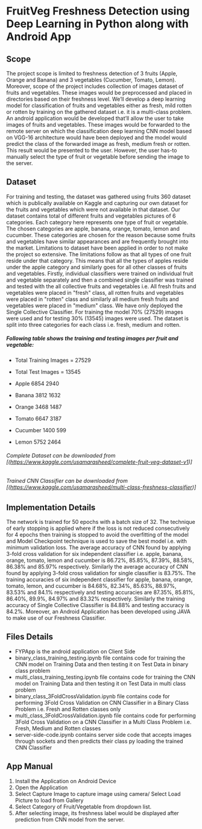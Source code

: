 # FruitVeg Freshness Detection using Deep Learning in Python along with Android App

## Scope
The project scope is limited to freshness detection of 3 fruits (Apple, Orange and Banana) and 3 vegetables (Cucumber, Tomato, Lemon). Moreover, scope of the project includes collection of images dataset of fruits and vegetables. These images would be preprocessed and placed in directories based on their freshness level. We’ll develop a deep learning model for classification of fruits and vegetables either as fresh, mild rotten or rotten by training on the gathered dataset i.e. it is a multi-class problem. An android application would be developed that’ll allow the user to take images of fruits and vegetables. These images would be forwarded to the remote server on which the classification deep learning CNN model based on VGG-16 architecture would have been deployed and the model would predict the class of the forwarded image as fresh, medium fresh or rotten. This result would be presented to the user. However, the user has-to manually select the type of fruit or vegetable before sending the image to the server.

## Dataset
For training and testing, the dataset was gathered using fruits 360 dataset which is publically available on Kaggle and capturing our own dataset for the fruits and vegetables which were not available in that dataset. Our dataset contains total of different fruits and vegetables pictures of 6 categories. Each category here represents one type of fruit or vegetable. The chosen categories are apple, banana, orange, tomato, lemon and cucumber. These categories are chosen for the reason because some fruits and vegetables have similar appearances and are frequently brought into the market. Limitations to dataset have been applied in order to not make the project so extensive. The limitations follow as that all types of one fruit reside under that category. This means that all the types of apples reside under the apple category and similarly goes for all other classes of fruits and vegetables. Firstly, individual classifiers were trained on individual fruit and vegetable separately and then a combined single classifier was trained and tested with the all collective fruits and vegetables i.e. All fresh fruits and vegetables were placed in "fresh" class, all rotten fruits and vegetables were placed in "rotten" class and similarly all medium fresh fruits and vegetables were placed in "medium" class. We have only deployed the Single Collective Classifier. For training the model 70% (27529) images were used and for testing 30% (13545) images were used. The dataset is split into three categories for each class i.e. fresh, medium and rotten.

##### Following table shows the training and testing images per fruit and vegetable:
- Total Training Images = 27529
- Total Test Images = 13545

- Apple 6854 2940
- Banana 3812 1632
- Orange 3468 1487
- Tomato 6647 3187
- Cucumber 1400 599
- Lemon 5752 2464

###### Complete Dataset can be downloaded from [(https://www.kaggle.com/usamarasheed/complete-fruit-veg-dataset-v1)]
###### Trained CNN Classifier can be downloaded from [(https://www.kaggle.com/usamarasheed/multi-class-freshness-classifier)]

## Implementation Details
The network is trained for 50 epochs with a batch size of 32. The technique of early stopping is applied where if the loss is not reduced consecutively for 4 epochs then training is stopped to avoid the overfitting of the model and Model Checkpoint technique is used to save the best model i.e. with minimum validation loss. The average accuracy of CNN found by applying 3-fold cross validation for six independent classifier i.e. apple, banana, orange, tomato, lemon and cucumber is 86.72%, 85.85%, 87.39%, 88.58%, 86.38% and 85.97% respectively. Similarly the average accuracy of CNN found by applying 3-fold cross validation for single classifier is 83.75%. The training accuracies of six independent classifier for apple, banana, orange, tomato, lemon, and cucumber is 84.68%, 82.34%, 85.63%, 88.97%, 83.53% and 84.1% respectively and testing accuracies are 87.35%, 85.81%, 86.40%, 89.9%, 84.97% and 83.32% respectively. Similarly the training accuracy of Single Collective Classifier is 84.88% and testing accuracy is 84.2%.
Moreover, an Android Application has been developed using JAVA to make use of our Freshness Classifier.


## Files Details
- FYPApp is the android application on Client Side
- binary_class_training_testing.ipynb file contains code for training the CNN model on Training Data and then testing it on Test Data in binary class problem
- multi_class_training_testing.ipynb file contains code for training the CNN model on Training Data and then testing it on Test Data in multi class problem
- binary_class_3FoldCrossValidation.ipynb file contains code for performing 3Fold Cross Validation on CNN Classifier in a Binary Class Problem i.e. Fresh and Rotten classes only
- multi_class_3FoldCrossValidation.ipynb file contains code for performing 3Fold Cross Validation on a CNN Classifier in a Multi Class Problem i.e. Fresh, Medium and Rotten classes
- server-side-code.ipynb contains server side code that accepts images through sockets and then predicts their class py loading the trained CNN Classifier

## App Manual
1. Install the Application on Android Device
2. Open the Application
3. Select Capture Image to capture image using camera/ Select Load Picture to load from Gallery
4. Select Category of Fruit/Vegetable from dropdown list.
5. After selecting image, its freshness label would be displayed after prediction from CNN model from the server.
